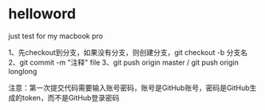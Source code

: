 # helloword
just test for my macbook pro

1、先checkout到分支，如果没有分支，则创建分支，git checkout -b 分支名
2、git commit -m "注释" file
3、git push origin master / git push origin longlong

注意：第一次提交代码需要输入账号密码，账号是GitHub账号，密码是GitHub生成的token，而不是GitHub登录密码
